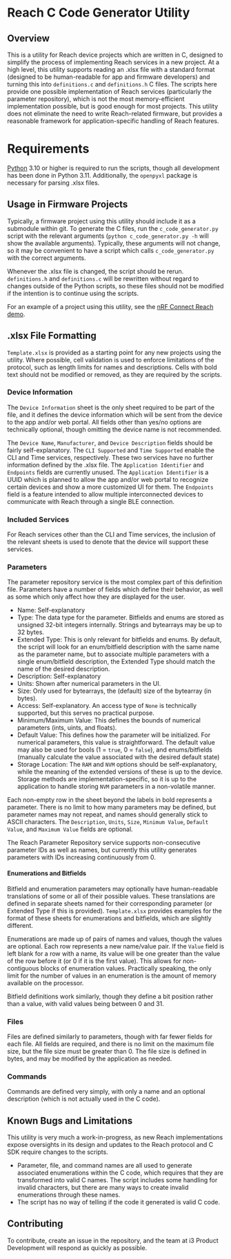 # Reach C Code Generator Utility

## Overview
This is a utility for Reach device projects which are written in C, designed to simplify the process of implementing Reach services in a new project.  At a high level, this utility supports reading an .xlsx file with a standard format (designed to be human-readable for app and firmware developers) and turning this into `definitions.c` and `definitions.h` C files.  The scripts here provide one possible implementation of Reach services (particularly the parameter repository), which is not the most memory-efficient implementation possible, but is good enough for most projects.  This utility does not eliminate the need to write Reach-related firmware, but provides a reasonable framework for application-specific handling of Reach features.

# Requirements
[Python](https://www.python.org/downloads/) 3.10 or higher is required to run the scripts, though all development has been done in Python 3.11.  Additionally, the `openpyxl` package is necessary for parsing .xlsx files.

## Usage in Firmware Projects
Typically, a firmware project using this utility should include it as a submodule within git.  To generate the C files, run the `c_code_generator.py` script with the relevant arguments (`python c_code_generator.py -h` will show the available arguments).  Typically, these arguments will not change, so it may be convenient to have a script which calls `c_code_generator.py` with the correct arguments.

Whenever the .xlsx file is changed, the script should be rerun.  `definitions.h` and `definitions.c` will be rewritten without regard to changes outside of the Python scripts, so these files should not be modified if the intention is to continue using the scripts.

For an example of a project using this utility, see the [nRF Connect Reach demo](https://github.com/cygnus-technology/reach-nrfc).

## .xlsx File Formatting
`Template.xlsx` is provided as a starting point for any new projects using the utility.  Where possible, cell validation is used to enforce limitations of the protocol, such as length limits for names and descriptions.  Cells with bold text should not be modified or removed, as they are required by the scripts.

### Device Information
The `Device Information` sheet is the only sheet required to be part of the file, and it defines the device information which will be sent from the device to the app and/or web portal.  All fields other than yes/no options are technically optional, though omitting the device name is not recommended.

The `Device Name`, `Manufacturer`, and `Device Description` fields should be fairly self-explanatory.  The `CLI Supported` and `Time Supported` enable the CLI and Time services, respectively.  These two services have no further information defined by the .xlsx file.  The `Application Identifier` and `Endpoints` fields are currently unused.  The `Application Identifier` is a UUID which is planned to allow the app and/or web portal to recognize certain devices and show a more customized UI for them.  The `Endpoints` field is a feature intended to allow multiple interconnected devices to communicate with Reach through a single BLE connection.

### Included Services
For Reach services other than the CLI and Time services, the inclusion of the relevant sheets is used to denote that the device will support these services.

### Parameters
The parameter repository service is the most complex part of this definition file.  Parameters have a number of fields which define their behavior, as well as some which only affect how they are displayed for the user.

 - Name: Self-explanatory
 - Type: The data type for the parameter.  Bitfields and enums are stored as unsigned 32-bit integers internally.  Strings and bytearrays may be up to 32 bytes.
 - Extended Type: This is only relevant for bitfields and enums.  By default, the script will look for an enum/bitfield description with the same name as the parameter name, but to associate multiple parameters with a single enum/bitfield description, the Extended Type should match the name of the desired description.
 - Description: Self-explanatory
 - Units: Shown after numerical parameters in the UI.
 - Size: Only used for bytearrays, the (default) size of the bytearray (in bytes).
 - Access: Self-explanatory.  An access type of `None` is technically supported, but this serves no practical purpose.
 - Minimum/Maximum Value: This defines the bounds of numerical parameters (ints, uints, and floats).
 - Default Value: This defines how the parameter will be initialized.  For numerical parameters, this value is straightforward.  The default value may also be used for bools (1 = `true`, 0 = `false`), and enums/bitfields (manually calculate the value associated with the desired default state)
 - Storage Location: The `RAM` and `NVM` options should be self-explanatory, while the meaning of the extended versions of these is up to the device.  Storage methods are implementation-specific, so it is up to the application to handle storing `NVM` parameters in a non-volatile manner.

Each non-empty row in the sheet beyond the labels in bold represents a parameter.  There is no limit to how many parameters may be defined, but parameter names may not repeat, and names should generally stick to ASCII characters.  The `Description`, `Units`, `Size`, `Minimum Value`, `Default Value`, and `Maximum Value` fields are optional.

The Reach Parameter Repository service supports non-consecutive parameter IDs as well as names, but currently this utility generates parameters with IDs increasing continuously from 0.

#### Enumerations and Bitfields
Bitfield and enumeration parameters may optionally have human-readable translations of some or all of their possible values.  These translations are defined in separate sheets named for their corresponding parameter (or Extended Type if this is provided).  `Template.xlsx` provides examples for the format of these sheets for enumerations and bitfields, which are slightly different.

Enumerations are made up of pairs of names and values, though the values are optional.  Each row represents a new name/value pair.  If the `Value` field is left blank for a row with a name, its value will be one greater than the value of the row before it (or 0 if it is the first value).  This allows for non-contiguous blocks of enumeration values.  Practically speaking, the only limit for the number of values in an enumeration is the amount of memory available on the processor.

Bitfield definitions work similarly, though they define a bit position rather than a value, with valid values being between 0 and 31.

### Files
Files are defined similarly to parameters, though with far fewer fields for each file.  All fields are required, and there is no limit on the maximum file size, but the file size must be greater than 0.  The file size is defined in bytes, and may be modified by the application as needed.

### Commands
Commands are defined very simply, with only a name and an optional description (which is not actually used in the C code).

## Known Bugs and Limitations
This utility is very much a work-in-progress, as new Reach implementations expose oversights in its design and updates to the Reach protocol and C SDK require changes to the scripts.
 - Parameter, file, and command names are all used to generate associated enumerations within the C code, which requires that they are transformed into valid C names.  The script includes some handling for invalid characters, but there are many ways to create invalid enumerations through these names.
 - The script has no way of telling if the code it generated is valid C code.

## Contributing
To contribute, create an issue in the repository, and the team at i3 Product Development will respond as quickly as possible.
